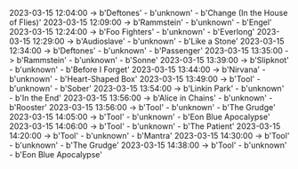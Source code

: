 2023-03-15 12:04:00 -> b'Deftones' - b'unknown' - b'Change (In the House of Flies)'
2023-03-15 12:09:00 -> b'Rammstein' - b'unknown' - b'Engel'
2023-03-15 12:24:00 -> b'Foo Fighters' - b'unknown' - b'Everlong'
2023-03-15 12:29:00 -> b'Audioslave' - b'unknown' - b'Like a Stone'
2023-03-15 12:34:00 -> b'Deftones' - b'unknown' - b'Passenger'
2023-03-15 13:35:00 -> b'Rammstein' - b'unknown' - b'Sonne'
2023-03-15 13:39:00 -> b'Slipknot' - b'unknown' - b'Before I Forget'
2023-03-15 13:44:00 -> b'Nirvana' - b'unknown' - b'Heart-Shaped Box'
2023-03-15 13:49:00 -> b'Tool' - b'unknown' - b'Sober'
2023-03-15 13:54:00 -> b'Linkin Park' - b'unknown' - b'In the End'
2023-03-15 13:56:00 -> b'Alice in Chains' - b'unknown' - b'Rooster'
2023-03-15 13:56:00 -> b'Tool' - b'unknown' - b'The Grudge'
2023-03-15 14:05:00 -> b'Tool' - b'unknown' - b'Eon Blue Apocalypse'
2023-03-15 14:06:00 -> b'Tool' - b'unknown' - b'The Patient'
2023-03-15 14:20:00 -> b'Tool' - b'unknown' - b'Mantra'
2023-03-15 14:30:00 -> b'Tool' - b'unknown' - b'The Grudge'
2023-03-15 14:38:00 -> b'Tool' - b'unknown' - b'Eon Blue Apocalypse'
